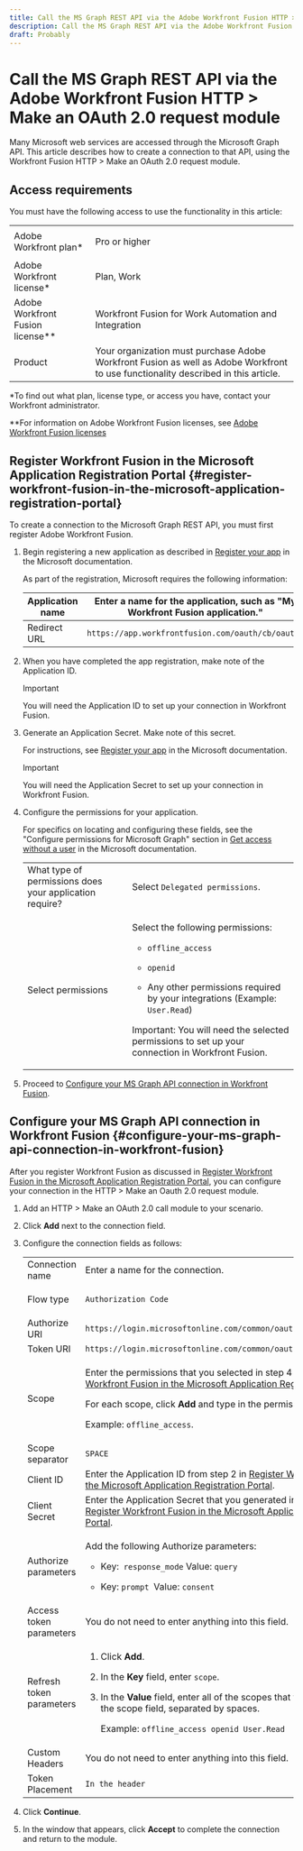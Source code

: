 ```yaml
---
title: Call the MS Graph REST API via the Adobe Workfront Fusion HTTP > Make an OAuth 2.0 request module
description: Call the MS Graph REST API via the Adobe Workfront Fusion HTTP > Make an OAuth 2.0 request module
draft: Probably
---
```

# Call the MS Graph REST API via the Adobe Workfront Fusion HTTP > Make an OAuth 2.0 request module

Many&nbsp;Microsoft web services are accessed through the Microsoft Graph API. This article describes how to create a connection to that API, using the Workfront Fusion HTTP > Make an OAuth 2.0 request module.

## Access requirements

You must have the following access to use the functionality in this article:

<table style="table-layout:auto"> 
 <col> 
 <col> 
 <tbody> 
  <tr> 
   <td role="rowheader">Adobe Workfront plan*</td> 
   <td> <p>Pro or higher</p> </td> 
  </tr> 
  <tr data-mc-conditions=""> 
   <td role="rowheader">Adobe Workfront license*</td> 
   <td> <p>Plan, Work</p> </td> 
  </tr> 
  <tr> 
   <td role="rowheader">Adobe Workfront Fusion license**</td> 
   <td> <p>Workfront Fusion for Work Automation and Integration </p> </td> 
  </tr> 
  <tr> 
   <td role="rowheader">Product</td> 
   <td>Your organization must purchase Adobe Workfront Fusion as well as Adobe Workfront to use functionality described in this article.</td> 
  </tr>
 </tbody> 
</table>

&#42;To find out what plan, license type, or access you have, contact your Workfront administrator.

&#42;&#42;For information on Adobe Workfront Fusion licenses, see [Adobe Workfront Fusion licenses](../../workfront-fusion/get-started/license-automation-vs-integration.md)

## Register Workfront Fusion in the Microsoft Application Registration Portal {#register-workfront-fusion-in-the-microsoft-application-registration-portal}

To create a connection to the Microsoft Graph REST&nbsp;API, you must first register Adobe Workfront Fusion.

1. Begin registering a new application as described in [Register your app](https://docs.microsoft.com/en-us/graph/auth-register-app-v2) in the Microsoft documentation.

   As part of the registration, Microsoft requires the following information:

   | Application name |Enter a name for the application, such as "My Workfront Fusion application." |
   |---|---|
   | Redirect URL | `https://app.workfrontfusion.com/oauth/cb/oauth2`   |

1. When you have completed the app registration, make note of the Application ID.

   >[!IMPORTANT]
   >
   >You will need the Application ID to set up your connection in Workfront Fusion.

1. Generate an Application Secret. Make note of this secret.

   For instructions, see [Register your app](https://docs.microsoft.com/en-us/graph/auth-register-app-v2) in the Microsoft documentation.

   >[!IMPORTANT]
   >
   >You will need the Application Secret to set up your connection in Workfront Fusion.

1. Configure the permissions for your application.

   For specifics on locating and configuring these fields, see the "Configure permissions for Microsoft Graph" section in [Get access without a user](https://docs.microsoft.com/en-us/graph/auth-v2-service) in the Microsoft documentation.

   <table style="table-layout:auto">
    <col> 
    <col> 
    <tbody> 
     <tr> 
      <td role="rowheader">What type of permissions does your application require?</td> 
      <td>Select <code>Delegated permissions</code>.</td> 
     </tr> 
     <tr> 
      <td role="rowheader">Select permissions</td> 
      <td> <p>Select the following permissions:</p> 
       <ul> 
        <li> <p><code>offline_access</code> </p> </li> 
        <li> <p><code>openid</code> </p> </li> 
        <li> <p>Any other permissions required by your integrations (Example: <code>User.Read</code>)</p> </li> 
       </ul> <p>Important: You will need the selected permissions to set up your connection in Workfront Fusion.</p> </td> 
     </tr> 
    </tbody> 
   </table>

1. Proceed to [Configure your MS Graph API connection in Workfront Fusion](#configure-your-ms-graph-api-connection-in-workfront-fusion).

## Configure your MS Graph API connection in Workfront Fusion {#configure-your-ms-graph-api-connection-in-workfront-fusion}

After you register Workfront Fusion as discussed in [Register Workfront Fusion in the Microsoft Application Registration Portal](#register-workfront-fusion-in-the-microsoft-application-registration-portal), you can configure your connection in the HTTP > Make an Oauth 2.0 request module.

1. Add an HTTP > Make an OAuth 2.0 call module to your scenario.
1. Click **Add** next to the connection field.
1. Configure the connection fields as follows:

   <table style="table-layout:auto"> 
    <col> 
    <col> 
    <tbody> 
     <tr> 
      <td role="rowheader">Connection name</td> 
      <td>Enter a name for the connection.</td> 
     </tr> 
     <tr> 
      <td role="rowheader"> <p role="rowheader">Flow type</p> </td> 
      <td><code>Authorization Code</code> </td> 
     </tr> 
     <tr> 
      <td role="rowheader">Authorize URI</td> 
      <td><code>https://login.microsoftonline.com/common/oauth2/v2.0/authorize</code> </td> 
     </tr> 
     <tr> 
      <td role="rowheader">Token URI</td> 
      <td><code>https://login.microsoftonline.com/common/oauth2/v2.0/token</code> </td> 
     </tr> 
     <tr> 
      <td role="rowheader">Scope</td> 
      <td> <p>Enter the permissions that you selected in step 4 of <a href="#register-workfront-fusion-in-the-microsoft-application-registration-portal" class="MCXref xref">Register Workfront Fusion in the Microsoft Application Registration Portal</a>.</p> <p>For each scope, click <b>Add</b> and type in the permission.</p> <p>Example: <code>offline_access</code>.</p> </td> 
     </tr> 
     <tr> 
      <td role="rowheader">Scope separator</td> 
      <td><code>SPACE</code> </td> 
     </tr> 
     <tr> 
      <td role="rowheader">Client ID</td> 
      <td>Enter the Application ID from step 2 in <a href="#register-workfront-fusion-in-the-microsoft-application-registration-portal" class="MCXref xref">Register Workfront Fusion in the Microsoft Application Registration Portal</a>.</td> 
     </tr> 
     <tr> 
      <td role="rowheader">Client Secret</td> 
      <td>Enter the Application Secret that you generated in step 2 in <a href="#register-workfront-fusion-in-the-microsoft-application-registration-portal" class="MCXref xref">Register Workfront Fusion in the Microsoft Application Registration Portal</a>.</td> 
     </tr> 
     <tr> 
      <td role="rowheader">Authorize parameters</td> 
      <td> <p>Add the following Authorize parameters:</p> 
       <ul> 
        <li> <p>Key:<code> response_mode</code> Value: <code>query</code></p> </li> 
        <li> <p>Key: <code>prompt </code>Value: <code>consent</code></p> </li> 
       </ul> </td> 
     </tr> 
     <tr> 
      <td role="rowheader">Access token parameters</td> 
      <td>You do not need to enter anything into this field.</td> 
     </tr> 
     <tr> 
      <td role="rowheader">Refresh token parameters</td> 
      <td> 
       <ol> 
        <li value="1"> <p>Click <b>Add</b>.</p> </li> 
        <li value="2"> <p>In the <b>Key</b> field, enter <code>scope</code>.</p> </li> 
        <li value="3"> <p>In the <b>Value</b> field, enter all of the scopes that you entered into the scope field, separated by spaces.</p> <p>Example: <code>offline_access openid User.Read</code></p> </li> 
       </ol> </td> 
     </tr> 
     <tr> 
      <td role="rowheader">Custom Headers</td> 
      <td>You do not need to enter anything into this field.</td> 
     </tr> 
     <tr> 
      <td role="rowheader">Token Placement</td> 
      <td><code>In the header</code> </td> 
     </tr> 
    </tbody> 
   </table>

1. Click **Continue**.
1. In the window that appears, click **Accept** to complete the connection and return to the module.

